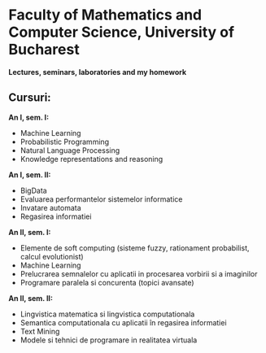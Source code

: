 # Faculty of Mathematics and Computer Science, University of Bucharest
**Lectures, seminars, laboratories and my homework**

## Cursuri:
**An I, sem. I:**

* Machine Learning
* Probabilistic Programming
* Natural Language Processing
* Knowledge representations and reasoning

**An I, sem. II:**

* BigData
* Evaluarea performantelor sistemelor informatice
* Invatare automata
* Regasirea informatiei

**An II, sem. I:**

* Elemente de soft computing (sisteme fuzzy, rationament probabilist, calcul evolutionist)
* Machine Learning
* Prelucrarea semnalelor cu aplicatii in procesarea vorbirii si a imaginilor
* Programare paralela si concurenta (topici avansate)

**An II, sem. II:**

* Lingvistica matematica si lingvistica computationala
* Semantica computationala cu aplicatii în regasirea informatiei
* Text Mining
* Modele si tehnici de programare in realitatea virtuala
